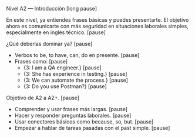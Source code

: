Nivel A2 — Introducción [long pause]

En este nivel, ya entiendes frases básicas y puedes presentarte. El objetivo ahora es comunicarte con más seguridad en situaciones laborales simples, especialmente en inglés técnico. [pause]

¿Qué deberías dominar ya? [pause]

- Verbos to be, to have, can, do en presente. [pause]
- Frases como: [pause]
  - {3: I am a QA engineer.} [pause]
  - {3: She has experience in testing.} [pause]
  - {3: We can automate the process.} [pause]
  - {3: Do you use Postman?} [pause]

Objetivo de A2 a A2+. [pause]

- Comprender y usar frases más largas. [pause]
- Hacer y responder preguntas laborales. [pause]
- Usar conectores básicos como because, so, but. [pause]
- Empezar a hablar de tareas pasadas con el past simple. [pause]

